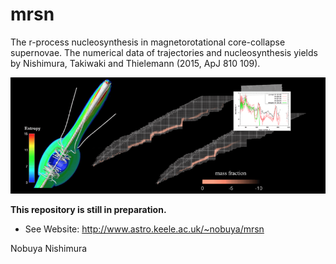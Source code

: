 # mrsn
The r-process nucleosynthesis in magnetorotational core-collapse supernovae. The numerical data of trajectories and nucleosynthesis yields by Nishimura, Takiwaki and Thielemann (2015, ApJ 810 109).

<img src="./fig/mrsn.png" title="jet">


**This repository is still in preparation.**

- See Website: http://www.astro.keele.ac.uk/~nobuya/mrsn

Nobuya Nishimura
